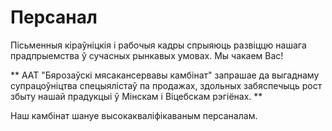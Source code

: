 ﻿# Персанал

Пісьменныя кіраўніцкія і рабочыя кадры спрыяюць развіццю нашага прадпрыемства ў сучасных рынкавых умовах. Мы чакаем Вас!

** ААТ "Бярозаўскі мясакансервавы камбінат" запрашае да выгаднаму супрацоўніцтва спецыялістаў па продажах, здольных забяспечыць рост збыту нашай прадукцыі ў Мінскам і Віцебскам рэгіёнах. **

Наш камбінат шануе высокакваліфікаваным персаналам.
